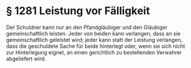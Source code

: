 # § 1281 Leistung vor Fälligkeit
Der Schuldner kann nur an den Pfandgläubiger und den Gläubiger gemeinschaftlich leisten. Jeder von beiden kann verlangen, dass an sie gemeinschaftlich geleistet wird; jeder kann statt der Leistung verlangen, dass die geschuldete Sache für beide hinterlegt oder, wenn sie sich nicht zur Hinterlegung eignet, an einen gerichtlich zu bestellenden Verwahrer abgeliefert wird.